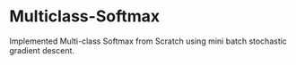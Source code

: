 # Multiclass-Softmax
Implemented Multi-class Softmax from Scratch using mini batch stochastic gradient descent.
